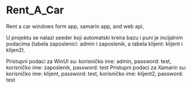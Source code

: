 # Rent_A_Car
 Rent a car windows form app, xamarin app, and web api,

U projektu se nalazi seeder koji automatski kreira bazu i puni je incijalnim podacima (tabela zaposlenici: admin i zaposlenik, a tabela klijent: klijent i klijen2).

Pristupni podaci za WinUI su: korisničko ime: admin, password: test, korisničko ime: zaposlenik, password: test
Pristupni podaci za Xamarin su: korisničko ime: klijent, password: test, korisničko ime: klijent2, password: test

